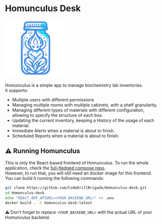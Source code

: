 # Homunculus Desk

![Homunculus Icon](https://raw.githubusercontent.com/CodeDrillBrigade/Homunculus-desk/main/public/logo192.png)

Homunculus is a simple app to manage biochemistry lab inventories.<br>
It supports:

-   Multiple users with different permissions
-   Managing multiple rooms with multiple cabinets, with a shelf granularity.
-   Managing different types of materials with different configuration, allowing to specify the structure of each box.
-   Updating the current inventory, keeping a History of the usage of each material.
-   Immediate Alerts when a material is about to finish.
-   Scheduled Reports when a material is about to finish.

## :warning: Running Homunculus

This is only the React-based frontend of Homunculus. To run the whole application, check the [full-fledged compose repo](https://github.com/CodeDrillBrigade/homunculus-compose).<br>
However, to run that, you will still need an docker image for this frontend. You can build it running the following commands:

```bash
git clone https://github.com/CodeDrillBrigade/Homunculus-desk.git
cd Homunculus-desk
echo "REACT_APP_APIURL=<YOUR_BACKEND_URL>" >> .env
docker build . -t homunculus-desk:latest
```

:warning: Don't forget to replace `<YOUR_BACKEND_URL>` with the actual URL of your Homunculus backend.
